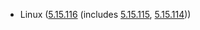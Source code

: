 - Linux ([5.15.116](https://lwn.net/Articles/934320) (includes [5.15.115](https://lwn.net/Articles/933909), [5.15.114](https://lwn.net/Articles/933280)))
